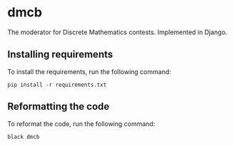 # dmcb

The moderator for Discrete Mathematics contests. Implemented in Django.

## Installing requirements

To install the requirements, run the following command:

    pip install -r requirements.txt

## Reformatting the code

To reformat the code, run the following command:

    black dmcb
